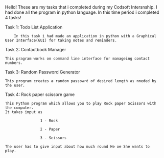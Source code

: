 Hello! These are my tasks that i completed during my Codsoft Intersnship.
I had done all the program in python language.
In this time period i completed 4 tasks!

Task 1: Todo List Application

        In this task i had made an application in python with a Graphical User Interface(GUI) for taking notes and reminders.
  
Task 2: Contactbook Manager

    This pragram works on command line interface for manageing contact numbers.
  
Task 3: Random Password Generator

    This program creates a random passowrd of desired length as nneded by the user.

Task 4: Rock paper scissore game

    This Python program which allows you to play Rock paper Scissors with the computer.
    It takes input as
  
                    1 - Rock
                    
                    2 - Paper
                    
                    3 - Scissors

    The user has to give input about how much round He oe She wants to play.
